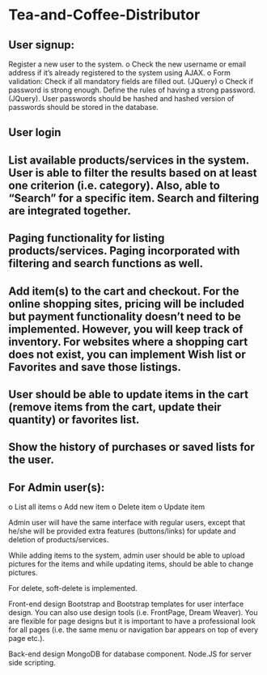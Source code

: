 # Tea-and-Coffee-Distributor
##	User signup: 
Register a new user to the system. 
o	Check the new username or email address if it’s already registered to the system using AJAX. 
o	Form validation: Check if all mandatory fields are filled out. (JQuery)
o	Check if password is strong enough. Define the rules of having a strong password. (JQuery). User passwords should be hashed and hashed version of passwords should be stored in the database.
##	User login
##	List available products/services in the system. User is able to filter the results based on at least one criterion (i.e. category). Also, able to “Search” for a specific item.  Search and filtering are integrated together.
##	Paging functionality for listing products/services. Paging incorporated with filtering and search functions as well.
##	Add item(s) to the cart and checkout. For the online shopping sites, pricing will be included but payment functionality doesn’t need to be implemented. However, you will keep track of inventory. For websites where a shopping cart does not exist, you can implement Wish list or Favorites and save those listings.
##	User should be able to update items in the cart (remove items from the cart, update their quantity) or favorites list.
##	Show the history of purchases or saved lists for the user.
##	For Admin user(s):
o	List all items
o	Add new item
o	Delete item
o	Update item

Admin user will have the same interface with regular users, except that he/she will be provided extra features (buttons/links) for update and deletion of products/services.

While adding items to the system, admin user should be able to upload pictures for the items and while updating items, should be able to change pictures.

For delete, soft-delete is implemented.

Front-end design
Bootstrap and Bootstrap templates for user interface design. You can also use design tools (i.e. FrontPage, Dream Weaver). You are flexible for page designs but it is important to have a professional look for all pages (i.e. the same menu or navigation bar appears on top of every page etc.). 


Back-end design
MongoDB for database component. Node.JS for server side scripting. 
